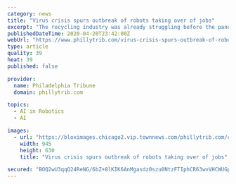 ```yaml
---
category: news
title: "Virus crisis spurs outbreak of robots taking over of jobs"
excerpt: "The recycling industry was already struggling before the pandemic. Now, an increasing number of cities are suspending recycling services, partly out of fear that workers might contract the coronavirus"
publishedDateTime: 2020-04-20T23:42:00Z
webUrl: "https://www.phillytrib.com/virus-crisis-spurs-outbreak-of-robots-taking-over-of-jobs/article_d4c54c33-cd2e-56e7-ab6d-502109324806.html"
type: article
quality: 39
heat: 39
published: false

provider:
  name: Philadelphia Tribune
  domain: phillytrib.com

topics:
  - AI in Robotics
  - AI

images:
  - url: "https://bloximages.chicago2.vip.townnews.com/phillytrib.com/content/tncms/assets/v3/editorial/f/81/f8159c83-9ab6-532f-83ad-92aaa416fdff/5e9e2c7ed2278.image.jpg?resize=945%2C630"
    width: 945
    height: 630
    title: "Virus crisis spurs outbreak of robots taking over of jobs"

secured: "BOQ2wU3qqQ24ReNG/6bZ+8lKIK6AnMgasdz0szu0NtzFTIphCR63wvVHCWUGpC0RhFcQSmNpolpPqWsDMP1EJmDjwA6mKTPnRA3U6eB1ZOtPGMg9r0u1sWj5Jt+dT2DgjW/39H00KKAH7nHRL3mtgiHKJom7vzYWzWsMe1hdUUJVyYTllud7GXPZbVrmjFcwNboHcXBFhhBB2V+GsozNSbkJ/K43jHpfDlkbeNdgzxZN30fv+a4wXZr++FlRNQjkrEZ2yVuCNq2XpqnTSkhICaaxleBChQ7HIkMMMKdJyGK6pYxJl4tZi2ranmFZtxroIArzvvlTaaqSqC+Qk3+KpveTWdwqeDgIHjNKYahpR3NPEPxaPCOKWXwMvHD7QcTU4IKccZQLVd3MbtW54qvMI8+Nks/zdisRrlaLmM+47gax9ngY0teK+EoinktaNqVZN043AFqX0s6KLil8tVZWdltSoRauzYepYqyWwJTm/uA=;eRWeVn9gQ0hC7l+/LiUs8w=="
---
```


